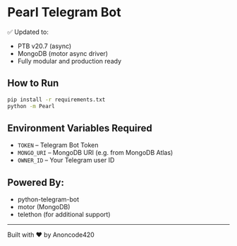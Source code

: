# Pearl Telegram Bot

✅ Updated to:
- PTB v20.7 (async)
- MongoDB (motor async driver)
- Fully modular and production ready

## How to Run

```bash
pip install -r requirements.txt
python -m Pearl
```

## Environment Variables Required

- `TOKEN` – Telegram Bot Token
- `MONGO_URI` – MongoDB URI (e.g. from MongoDB Atlas)
- `OWNER_ID` – Your Telegram user ID

## Powered By:
- python-telegram-bot
- motor (MongoDB)
- telethon (for additional support)

---

Built with ❤️ by Anoncode420
